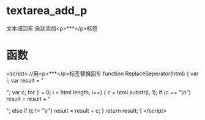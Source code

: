 # textarea_add_p
文本域回车 自动添加&lt;p&gt;***&lt;/p&gt;标签
# 函数
&lt;script&gt;
    //用&lt;p&gt;***&lt;/p&gt;标签替换回车
    function ReplaceSeperator(html) {
        var i;
        var result = "<p>";
        var c;
        for (i = 0; i < html.length; i++) {
            c = html.substr(i, 1);
            if (c == "\n")
                result = result + "</p><p>";
            else if (c != "\r")
                result = result + c;
        }
        return result;
    }
&lt;/script&gt;

